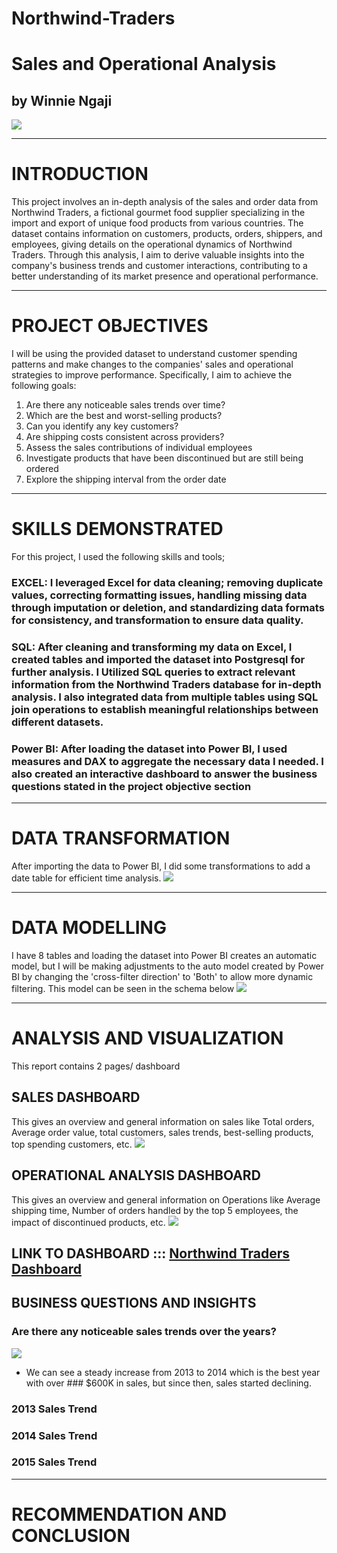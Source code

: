 # Northwind-Traders
# Sales and Operational Analysis
## by Winnie Ngaji
![](images/NW_Logo.png)  
___
# INTRODUCTION
This project involves an in-depth analysis of the sales and order data from Northwind Traders, a fictional gourmet food supplier specializing in the import and export of unique food products from various countries. The dataset contains information on customers, products, orders, shippers, and employees, giving details on the operational dynamics of Northwind Traders. Through this analysis, I aim to derive valuable insights into the company's business trends and customer interactions, contributing to a better understanding of its market presence and operational performance.
___
# PROJECT OBJECTIVES
I will be using the provided dataset to understand customer spending patterns and make changes to the companies' sales and operational strategies to improve performance. Specifically, I aim to achieve the following goals:

1. Are there any noticeable sales trends over time?
2. Which are the best and worst-selling products?
3. Can you identify any key customers?
4. Are shipping costs consistent across providers?
5. Assess the sales contributions of individual employees
6. Investigate products that have been discontinued but are still being ordered
7. Explore the shipping interval from the order date
___
# SKILLS DEMONSTRATED
For this project, I used the following skills and tools;
  ### EXCEL: I leveraged Excel for data cleaning; removing duplicate values, correcting formatting issues, handling missing data through imputation or deletion, and standardizing data formats for consistency, and transformation to ensure data quality.
  
  ### SQL: After cleaning and transforming my data on Excel, I created tables and imported the dataset into Postgresql for further analysis. I Utilized SQL queries to extract relevant information from the Northwind Traders database for in-depth analysis. I also integrated data from multiple tables using SQL join operations to establish meaningful relationships between different datasets.
  
  ### Power BI: After loading the dataset into Power BI, I used measures and DAX to aggregate the necessary data I needed. I also created an interactive dashboard to answer the business questions stated in the project objective section
___
# DATA TRANSFORMATION
After importing the data to Power BI, I did some transformations to add a date table for efficient time analysis. 
![](images/Calendar_table.PNG)   

___
# DATA MODELLING
I have 8 tables and loading the dataset into Power BI creates an automatic model, but I will be making adjustments to the auto model created by Power BI by changing the 'cross-filter direction' to 'Both' to allow more dynamic filtering. This model can be seen in the schema below
![](images/Data_Model.PNG)   

___

# ANALYSIS AND VISUALIZATION
This report contains 2 pages/ dashboard
## SALES DASHBOARD
  This gives an overview and general information on sales like Total orders, Average order value, total customers, sales trends, best-selling products, top spending customers, etc.
![](images/Northwind_sales_analysis_dashboard.PNG)   

## OPERATIONAL ANALYSIS DASHBOARD
This gives an overview and general information on Operations like Average shipping time, Number of orders handled by the top 5 employees, the impact of discontinued products, etc.
![](images/Northwind_operational_analysis_dashboard.PNG)  

## LINK TO DASHBOARD ::: [Northwind Traders Dashboard](https://github.com/Winnie-Ngaji/Northwind-Traders/blob/580a122da57c0a3db695baba9b1d2d87705ffa96/Winnie's_NorthWind_Traders_Sales_Dashboard.pbix)   

## BUSINESS QUESTIONS AND INSIGHTS
### Are there any noticeable sales trends over the years?
![](images/Sales_trend.PNG)   
  * We can see a steady increase from 2013 to 2014 which is the best year with over ### $600K in sales, but since then, sales started declining.
### 2013 Sales Trend
### 2014 Sales Trend
### 2015 Sales Trend

___
# RECOMMENDATION AND CONCLUSION
